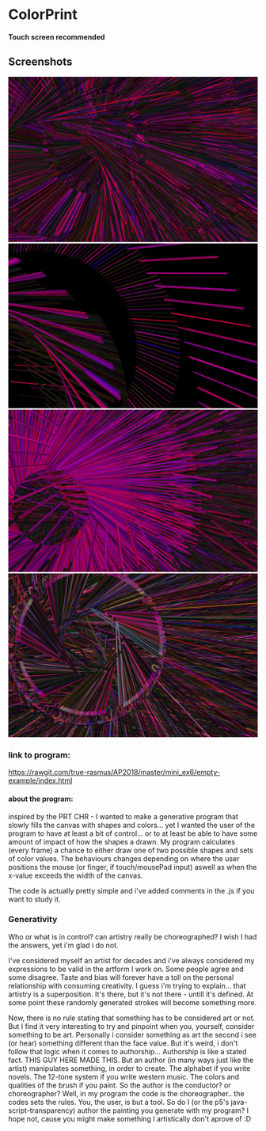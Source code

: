 # ColorPrint
#### Touch screen recommended

## Screenshots
![image](https://github.com/true-rasmus/AP2018/blob/master/mini_ex6/Udklip1.PNG)
![image](https://github.com/true-rasmus/AP2018/blob/master/mini_ex6/Udklip2.PNG)
![image](https://github.com/true-rasmus/AP2018/blob/master/mini_ex6/Udklip3.PNG)
![image](https://github.com/true-rasmus/AP2018/blob/master/mini_ex6/Udklip4.PNG)


### link to program:
https://rawgit.com/true-rasmus/AP2018/master/mini_ex6/empty-example/index.html


#### about the program:
inspired by the PRT CHR - I wanted to make a generative program that slowly fills the canvas with shapes and colors... yet I wanted the user of the program to have at least a bit of control... or to at least be able to have some amount of impact of how the shapes a drawn.
My program calculates (every frame) a chance to either draw one of two possible shapes and sets of color values. The behaviours changes depending on where the user positions the mouse (or finger, if touch/mousePad input) aswell as when the x-value exceeds the width of the canvas.

The code is actually pretty simple and i've added comments in the .js if you want to study it.


### Generativity

Who or what is in control? can artistry really be choreographed?
I wish I had the answers, yet i'm glad i do not.

I've considered myself an artist for decades and i've always considered my expressions to be valid in the artform I work on. Some people agree and some disagree. Taste and bias will forever have a toll on the personal relationship with consuming creativity. I guess i'm trying to explain... that artistry is a superposition. It's there, but it's not there - untill it's defined. At some point these randomly generated strokes will become something more.

Now, there is no rule stating that something has to be considered art or not. But I find it very interesting to try and pinpoint when you, yourself, consider something to be art. Personally i consider something as art the second i see (or hear) something different than the face value. 
But it's weird, i don't follow that logic when it comes to authorship... 
Authorship is like a stated fact. THIS GUY HERE MADE THIS. But an author (in many ways just like the artist) manipulates something, in order to create. The alphabet if you write novels. The 12-tone system if you write western music. The colors and qualities of the brush if you paint. So the author is the conductor? or choreographer? Well, in my program the code is the choreographer.. the codes sets the rules. You, the user, is but a tool. So do I (or the p5's java-script-transparency) author the painting you generate with my program? I hope not, cause you might make something I artistically don't aprove of :D
